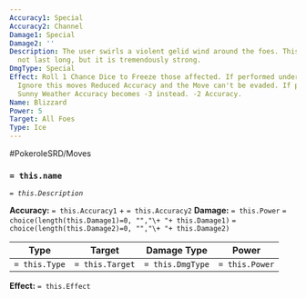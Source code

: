 ```yaml
---
Accuracy1: Special
Accuracy2: Channel
Damage1: Special
Damage2: ''
Description: The user swirls a violent gelid wind around the foes. This blizzard may
  not last long, but it is tremendously strong.
DmgType: Special
Effect: Roll 1 Chance Dice to Freeze those affected. If performed under Hail Weather
  Ignore this moves Reduced Accuracy and the Move can't be evaded. If performed under
  Sunny Weather Accuracy becomes -3 instead. -2 Accuracy.
Name: Blizzard
Power: 5
Target: All Foes
Type: Ice
---
```


#PokeroleSRD/Moves

### `= this.name` 
*`= this.Description`*

**Accuracy:** `= this.Accuracy1` + `= this.Accuracy2`
**Damage:** `= this.Power` `= choice(length(this.Damage1)=0, "","\+ "+ this.Damage1)` `= choice(length(this.Damage2)=0, "","\+ "+ this.Damage2)`

| Type          | Target          | Damage Type          | Power          |
| ------------- | --------------- | ---------------- | -------------- |
| `= this.Type` | `= this.Target` | `= this.DmgType` | `= this.Power` | 

**Effect:** `= this.Effect`